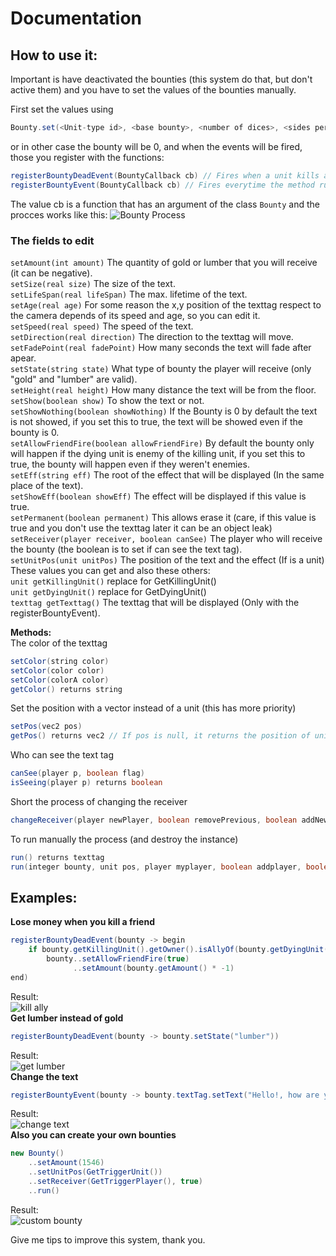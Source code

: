 # Documentation

## How to use it:

Important is have deactivated the bounties (this system do that, but don't active them) and you have to set the values of the bounties manually.

First set the values using
```java
Bounty.set(<Unit-type id>, <base bounty>, <number of dices>, <sides per dice>)
```
or in other case the bounty will be 0, and when the events will be fired, those you register with the functions:
```java
registerBountyDeadEvent(BountyCallback cb) // Fires when a unit kills another
registerBountyEvent(BountyCallback cb) // Fires everytime the method run (explained later) is fired without problems
```
The value cb is a function that has an argument of the class ```Bounty``` and the procces works like this:
![Bounty Process](https://www.hiveworkshop.com/attachments/1642297398419-png.393388/)
### The fields to edit
`setAmount(int amount)` The quantity of gold or lumber that you will receive (it can be negative).
<br />`setSize(real size)` The size of the text.
<br />`setLifeSpan(real lifeSpan)` The max. lifetime of the text.
<br />`setAge(real age)` For some reason the x,y position of the texttag respect to the camera depends of its speed and age, so you can edit it.
<br />`setSpeed(real speed)` The speed of the text.
<br />`setDirection(real direction)` The direction to the texttag will move.
<br />`setFadePoint(real fadePoint)` How many seconds the text will fade after apear.
<br />`setState(string state)` What type of bounty the player will receive (only "gold" and "lumber" are valid).
<br />`setHeight(real height)` How many distance the text will be from the floor.
<br />`setShow(boolean show)` To show the text or not.
<br />`setShowNothing(boolean showNothing)` If the Bounty is 0 by default the text is not showed, if you set this to true, the text will be showed even if the bounty is 0.
<br />`setAllowFriendFire(boolean allowFriendFire)` By default the bounty only will happen if the dying unit is enemy of the killing unit, if you set this to true, the bounty will happen even if they weren't enemies.
<br />`setEff(string eff)` The root of the effect that will be displayed (In the same place of the text).
<br />`setShowEff(boolean showEff)` The effect will be displayed if this value is true.
<br />`setPermanent(boolean permanent)` This allows erase it (care, if this value is true and you don't use the texttag later it can be an object leak)
<br />`setReceiver(player receiver, boolean canSee)` The player who will receive the bounty (the boolean is to set if can see the text tag).
<br />`setUnitPos(unit unitPos)` The position of the text and the effect (If is a unit)
These values you can get and also these others:
<br />`unit getKillingUnit()` replace for GetKillingUnit()
<br />`unit getDyingUnit()` replace for GetDyingUnit()
<br />`texttag getTexttag()` The texttag that will be displayed (Only with the registerBountyEvent).

**Methods:**<br />
The color of the texttag
```java
setColor(string color)
setColor(color color)
setColor(colorA color)
getColor() returns string
```
Set the position with a vector instead of a unit (this has more priority)
```java
setPos(vec2 pos)
getPos() returns vec2 // If pos is null, it returns the position of unitPos
```
Who can see the text tag
```java
canSee(player p, boolean flag)
isSeeing(player p) returns boolean
```
Short the process of changing the receiver
```java
changeReceiver(player newPlayer, boolean removePrevious, boolean addNew)
```
To run manually the process (and destroy the instance)
```java
run() returns texttag
run(integer bounty, unit pos, player myplayer, boolean addplayer, boolean perm) returns texttag
```

## Examples:
**Lose money when you kill a friend**
```java
registerBountyDeadEvent(bounty -> begin
    if bounty.getKillingUnit().getOwner().isAllyOf(bounty.getDyingUnit().getOwner())
        bounty..setAllowFriendFire(true)
              ..setAmount(bounty.getAmount() * -1)
end)
```
Result:<br />
![kill ally](https://www.hiveworkshop.com/attachments/1642298492574-png.393389/)<br />
**Get lumber instead of gold**
```java
registerBountyDeadEvent(bounty -> bounty.setState("lumber"))
```
Result:<br />
![get lumber](https://www.hiveworkshop.com/attachments/1642298922564-png.393392/)<br />
**Change the text**
```java
registerBountyEvent(bounty -> bounty.textTag.setText("Hello!, how are you?", 10))
```
Result:<br />
![change text](https://www.hiveworkshop.com/attachments/1642298749666-png.393390/)<br />
**Also you can create your own bounties**
``` java
new Bounty()
    ..setAmount(1546)
    ..setUnitPos(GetTriggerUnit())
    ..setReceiver(GetTriggerPlayer(), true)
    ..run()
```
Result:<br />
![custom bounty](https://www.hiveworkshop.com/attachments/1642298855233-png.393391/)<br />

Give me tips to improve this system, thank you.
